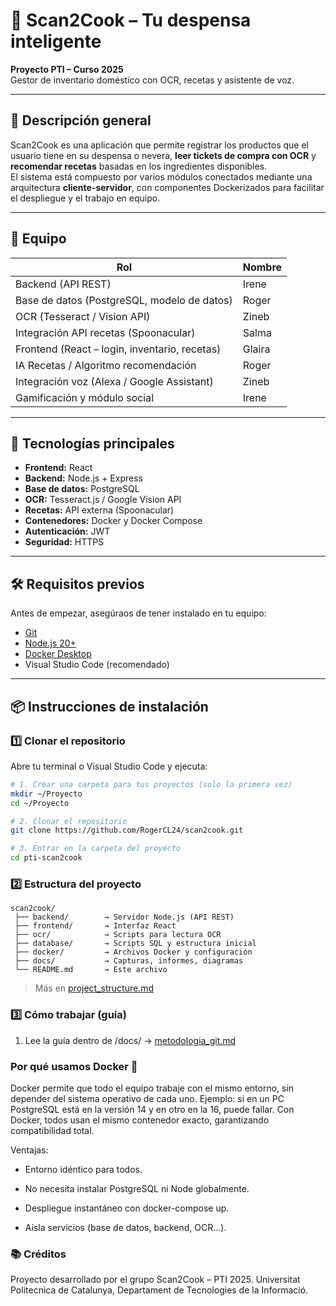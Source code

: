 # 🥫 Scan2Cook – Tu despensa inteligente

**Proyecto PTI – Curso 2025**  
Gestor de inventario doméstico con OCR, recetas y asistente de voz.

---

## 🚀 Descripción general

Scan2Cook es una aplicación que permite registrar los productos que el usuario tiene en su despensa o nevera, **leer tickets de compra con OCR** y **recomendar recetas** basadas en los ingredientes disponibles.  
El sistema está compuesto por varios módulos conectados mediante una arquitectura **cliente-servidor**, con componentes Dockerizados para facilitar el despliegue y el trabajo en equipo.

---

## 👥 Equipo

| Rol | Nombre |
|-----|--------|
| Backend (API REST) | Irene |
| Base de datos (PostgreSQL, modelo de datos) | Roger |
| OCR (Tesseract / Vision API) | Zineb |
| Integración API recetas (Spoonacular) | Salma |
| Frontend (React – login, inventario, recetas) | Glaira |
| IA Recetas / Algoritmo recomendación | Roger |
| Integración voz (Alexa / Google Assistant) | Zineb |
| Gamificación y módulo social | Irene |


---

## 🧩 Tecnologías principales

- **Frontend:** React  
- **Backend:** Node.js + Express  
- **Base de datos:** PostgreSQL  
- **OCR:** Tesseract.js / Google Vision API  
- **Recetas:** API externa (Spoonacular)  
- **Contenedores:** Docker y Docker Compose  
- **Autenticación:** JWT  
- **Seguridad:** HTTPS  

---

## 🛠️ Requisitos previos

Antes de empezar, asegúraos de tener instalado en tu equipo:

- [Git](https://git-scm.com/downloads)
- [Node.js 20+](https://nodejs.org/)
- [Docker Desktop](docs/instalacion-docker-windows.md)
- Visual Studio Code (recomendado)

---

## 📦 Instrucciones de instalación

### 1️⃣ Clonar el repositorio
Abre tu terminal o Visual Studio Code y ejecuta:

```bash
# 1. Crear una carpeta para tus proyectos (solo la primera vez)
mkdir ~/Proyecto
cd ~/Proyecto

# 2. Clonar el repositorio
git clone https://github.com/RogerCL24/scan2cook.git

# 3. Entrar en la carpeta del proyecto
cd pti-scan2cook
```

### 2️⃣ Estructura del proyecto

```
scan2cook/
 ├── backend/        → Servidor Node.js (API REST)
 ├── frontend/       → Interfaz React
 ├── ocr/            → Scripts para lectura OCR
 ├── database/       → Scripts SQL y estructura inicial
 ├── docker/         → Archivos Docker y configuración
 ├── docs/           → Capturas, informes, diagramas
 └── README.md       → Este archivo
 ```
> Más en [project_structure.md](docs/project_structure.md)

### 3️⃣ Cómo trabajar (guía)
1. Lee la guía dentro de /docs/ -> [metodologia_git.md](docs/metodologia_git.md)

### Por qué usamos Docker 🐳
Docker permite que todo el equipo trabaje con el mismo entorno, sin depender del sistema operativo de cada uno.
Ejemplo: si en un PC PostgreSQL está en la versión 14 y en otro en la 16, puede fallar.
Con Docker, todos usan el mismo contenedor exacto, garantizando compatibilidad total.

Ventajas:

- Entorno idéntico para todos.

- No necesita instalar PostgreSQL ni Node globalmente.

- Despliegue instantáneo con docker-compose up.

- Aísla servicios (base de datos, backend, OCR…).

### 📚 Créditos
Proyecto desarrollado por el grupo Scan2Cook – PTI 2025.
Universitat Politecnica de Catalunya, Departament de Tecnologies de la Informació.